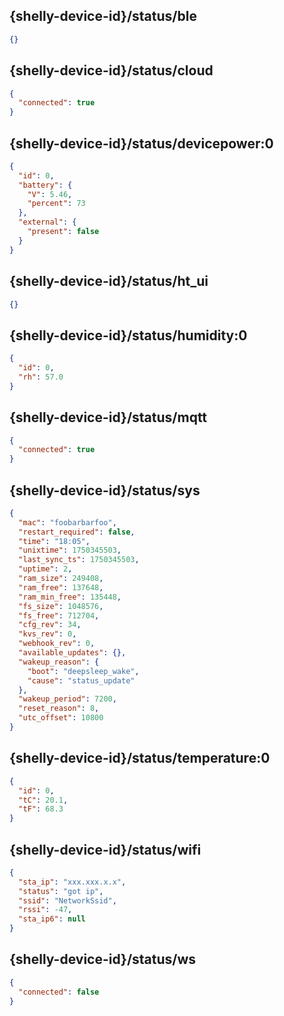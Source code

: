 ## {shelly-device-id}/status/ble

```json
{}
```

## {shelly-device-id}/status/cloud

```json
{
  "connected": true
}
```

## {shelly-device-id}/status/devicepower:0

```json
{
  "id": 0,
  "battery": {
    "V": 5.46,
    "percent": 73
  },
  "external": {
    "present": false
  }
}
```

## {shelly-device-id}/status/ht_ui

```json
{}
```

## {shelly-device-id}/status/humidity:0

```json
{
  "id": 0,
  "rh": 57.0
}
```

## {shelly-device-id}/status/mqtt

```json
{
  "connected": true
}
```

## {shelly-device-id}/status/sys

```json
{
  "mac": "foobarbarfoo",
  "restart_required": false,
  "time": "18:05",
  "unixtime": 1750345503,
  "last_sync_ts": 1750345503,
  "uptime": 2,
  "ram_size": 249408,
  "ram_free": 137648,
  "ram_min_free": 135448,
  "fs_size": 1048576,
  "fs_free": 712704,
  "cfg_rev": 34,
  "kvs_rev": 0,
  "webhook_rev": 0,
  "available_updates": {},
  "wakeup_reason": {
    "boot": "deepsleep_wake",
    "cause": "status_update"
  },
  "wakeup_period": 7200,
  "reset_reason": 8,
  "utc_offset": 10800
}
```

## {shelly-device-id}/status/temperature:0

```json
{
  "id": 0,
  "tC": 20.1,
  "tF": 68.3
}
```

## {shelly-device-id}/status/wifi

```json
{
  "sta_ip": "xxx.xxx.x.x",
  "status": "got ip",
  "ssid": "NetworkSsid",
  "rssi": -47,
  "sta_ip6": null
}
```

## {shelly-device-id}/status/ws

```json
{
  "connected": false
}
```
